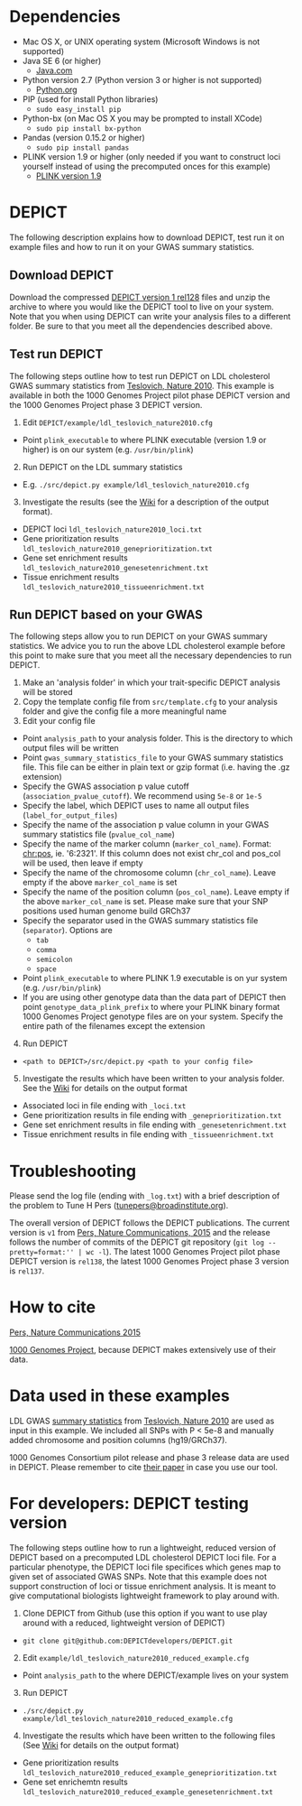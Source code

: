 # Dependencies
* Mac OS X, or UNIX operating system (Microsoft Windows is not supported)
* Java SE 6 (or higher)
  * [Java.com](https://www.java.com/en/download/)
* Python version 2.7 (Python version 3 or higher is not supported)
  * [Python.org](https://www.python.org/downloads/)
* PIP (used for install Python libraries)
  * `sudo easy_install pip` 
* Python-bx (on Mac OS X you may be prompted to install XCode)
  * `sudo pip install bx-python`   
* Pandas (version 0.15.2 or higher)
  * `sudo pip install pandas`
* PLINK version 1.9 or higher (only needed if you want to construct loci yourself instead of using the precomputed onces for this example)
  * [PLINK version 1.9](https://www.cog-genomics.org/plink2/) 


# DEPICT
The following description explains how to download DEPICT, test run it on example files and how to run it on your GWAS summary statistics.


## Download DEPICT
Download the compressed [DEPICT version 1 rel128](http://www.broadinstitute.org/mpg/depict/depict_download/bundles/DEPICT_rel128.tar.gz) files and unzip the archive to where you would like the DEPICT tool to live on your system. Note that you when using DEPICT can write your analysis files to a different folder.  Be sure to that you meet all the dependencies described above.


## Test run DEPICT
The following steps outline how to test run DEPICT on LDL cholesterol GWAS summary statistics from [Teslovich, Nature 2010](http://www.nature.com/nature/journal/v466/n7307/full/nature09270.html). This example is available in both the 1000 Genomes Project pilot phase DEPICT version and the 1000 Genomes Project phase 3 DEPICT version.

1. Edit `DEPICT/example/ldl_teslovich_nature2010.cfg`
  * Point `plink_executable` to where PLINK executable (version 1.9 or higher) is on our system (e.g. `/usr/bin/plink`)
2. Run DEPICT on the LDL summary statistics
  * E.g. `./src/depict.py example/ldl_teslovich_nature2010.cfg`
3. Investigate the results (see the [Wiki](https://github.com/DEPICTdevelopers/DEPICT/wiki) for a description of the output format).
  * DEPICT loci `ldl_teslovich_nature2010_loci.txt`
  * Gene prioritization results `ldl_teslovich_nature2010_geneprioritization.txt`
  * Gene set enrichment results `ldl_teslovich_nature2010_genesetenrichment.txt`
  * Tissue enrichment results `ldl_teslovich_nature2010_tissueenrichment.txt`


## Run DEPICT based on your GWAS
The following steps allow you to run DEPICT on your GWAS summary statistics. We advice you to run the above LDL cholesterol example before this point to make sure that you meet all the necessary dependencies to run DEPICT.

1. Make an 'analysis folder' in which your trait-specific DEPICT analysis will be stored
2. Copy the template config file from `src/template.cfg` to your analysis folder and give the config file a more meaningful name
3. Edit your config file
  * Point `analysis_path` to your analysis folder.  This is the directory to which output files will be written
  * Point `gwas_summary_statistics_file` to your GWAS summary statistics file.  This file can be either in plain text or gzip format (i.e. having the .gz extension)
  * Specify the GWAS association p value cutoff (`association_pvalue_cutoff`). We recommend using `5e-8` or `1e-5`
  * Specify the label, which DEPICT uses to name all output files (`label_for_output_files`)
  * Specify the name of the association p value column in your GWAS summary statistics file (`pvalue_col_name`)
  * Specify the name of the marker column (`marker_col_name`). Format: <chr:pos>, ie. '6:2321'.  If this column does not exist chr_col and pos_col will be used, then leave if empty
  * Specify the name of the chromosome column (`chr_col_name`).  Leave empty if the above `marker_col_name` is set
  * Specify the name of the position column (`pos_col_name`).  Leave empty if the above `marker_col_name` is set. Please make sure that your SNP positions used human genome build GRCh37
  * Specify the separator used in the GWAS summary statistics file (`separator`). Options are
    * `tab`
    * `comma`
    * `semicolon`
    * `space`
  * Point `plink_executable` to where PLINK 1.9 executable is on yur system (e.g. `/usr/bin/plink`)
  * If you are using other genotype data than the data part of DEPICT then point `genotype_data_plink_prefix` to where your PLINK binary format 1000 Genomes Project genotype files are on your system. Specify the entire path of the filenames except the extension
4. Run DEPICT
  * `<path to DEPICT>/src/depict.py <path to your config file>`
5. Investigate the results which have been written to your analysis folder. See the [Wiki](https://github.com/DEPICTdevelopers/DEPICT/wiki) for details on the output format
  * Associated loci in file ending with `_loci.txt`
  * Gene prioritization results  in file ending with `_geneprioritization.txt`
  * Gene set enrichment results  in file ending with `_genesetenrichment.txt`
  * Tissue enrichment results in file ending with `_tissueenrichment.txt`


# Troubleshooting
Please send the log file (ending with `_log.txt`) with a brief description of the problem to Tune H Pers (tunepers@broadinstitute.org).

The overall version of DEPICT follows the DEPICT publications. The current version is `v1` from [Pers, Nature Communications, 2015](http://www.nature.com/ncomms/2015/150119/ncomms6890/full/ncomms6890.html) and the release follows the number of commits of the DEPICT git repository (`git log --pretty=format:'' | wc -l`).  The latest 1000 Genomes Project pilot phase DEPICT version is `rel138`, the latest 1000 Genomes Project phase 3 version is `rel137`.

# How to cite

[Pers, Nature Communications 2015](http://www.ncbi.nlm.nih.gov/pubmed/25597830)

[1000 Genomes Project](http://www.ncbi.nlm.nih.gov/pubmed/20981092), because DEPICT makes extensively use of their data.


# Data used in these examples

LDL GWAS [summary statistics](http://csg.sph.umich.edu/abecasis/public/lipids2010/) from [Teslovich, Nature 2010](http://www.nature.com/nature/journal/v466/n7307/full/nature09270.html) are used as input in this example. We included all SNPs with P < 5e-8 and manually added chromosome and position columns (hg19/GRCh37). 

1000 Genomes Consortium pilot release and phase 3 release data are used in DEPICT.  Please remember to cite [their paper](http://www.nature.com/nature/journal/v467/n7319/full/nature09534.html) in case you use our tool.


# For developers: DEPICT testing version 
The following steps outline how to run a lightweight, reduced version of DEPICT based on a precomputed LDL cholesterol DEPICT loci file.  For a particular phenotype, the DEPICT loci file specifices which genes map to given set of associated GWAS SNPs.  Note that this example does not support construction of loci or tissue enrichment analysis.  It is meant to give computational biologists lightweight framework to play around with.

1. Clone DEPICT from Github (use this option if you want to use play around with a reduced, lightweight version of DEPICT)
  * `git clone git@github.com:DEPICTdevelopers/DEPICT.git`
2. Edit `example/ldl_teslovich_nature2010_reduced_example.cfg` 
  * Point `analysis_path` to the where DEPICT/example lives on your system
3. Run DEPICT 
  * `./src/depict.py example/ldl_teslovich_nature2010_reduced_example.cfg`
4. Investigate the results which have been written to the following files (See [Wiki](https://github.com/DEPICTdevelopers/DEPICT/wiki) for details on the output format)
  * Gene prioritization results `ldl_teslovich_nature2010_reduced_example_geneprioritization.txt`
  * Gene set enrichemtn results `ldl_teslovich_nature2010_reduced_example_genesetenrichment.txt`


